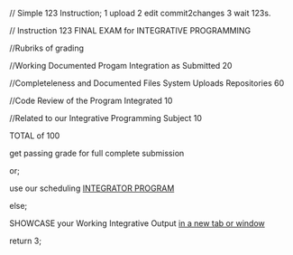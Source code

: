//  Simple 123 Instruction;  1 upload 2 edit commit2changes 3 wait 123s.

//  Instruction 123 FINAL EXAM for INTEGRATIVE PROGRAMMING
<p> //Rubriks of grading </p>
<p> //Working Documented Progam Integration as Submitted                20 </p>
<p> //Completeleness and Documented Files System Uploads Repositories   60 </p>
<p> //Code Review of the Program Integrated                             10 </p>
<p> //Related to our Integrative Programming Subject                    10 </p>
<p>  TOTAL of 100 </p>
<p> get passing grade for full complete submission </p>
<p> or; </p>
<p> use our scheduling <a href="https://calendly.com/armadeloibm/30min"> INTEGRATOR PROGRAM </a> </p>
<p> else; </p>
<p> SHOWCASE your Working Integrative Output <a href="https://calendly.com/armadeloibm/30min" target="_blank">in a new tab or window</a></p>
<p> return 3; </p>
